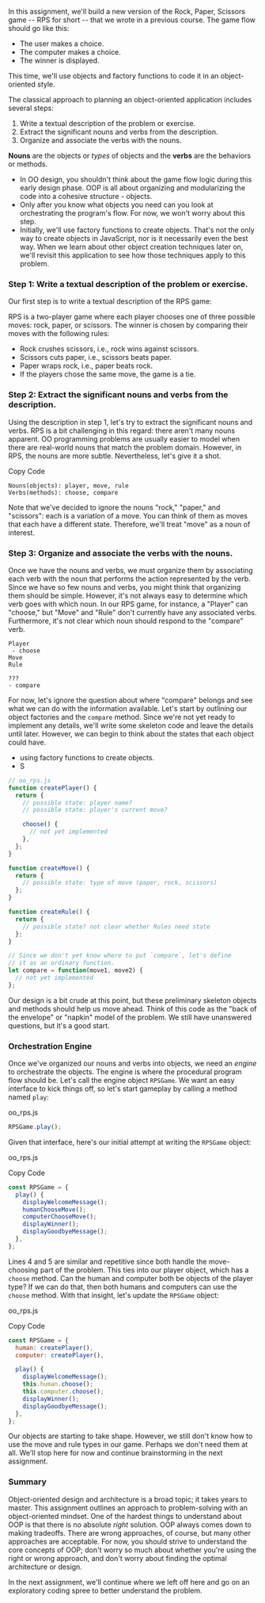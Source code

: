 In this assignment, we'll build a new version of the Rock, Paper, Scissors game -- RPS for short -- that we wrote in a previous course. The game flow should go like this:

- The user makes a choice.
- The computer makes a choice.
- The winner is displayed.

This time, we'll use objects and factory functions to code it in an object-oriented style.

The classical approach to planning an object-oriented application includes several steps:

1. Write a textual description of the problem or exercise.
2. Extract the significant nouns and verbs from the description.
3. Organize and associate the verbs with the nouns.

**Nouns** are the objects or *types* of objects and the **verbs** are the behaviors or methods. 

- In OO design, you shouldn't think about the game flow logic during this early design phase. OOP is all about organizing and modularizing the code into a cohesive structure - objects. 
- Only after you know what objects you need can you look at orchestrating the program's flow. For now, we won't worry about this step.
- Initially, we'll use factory functions to create objects. That's not the only way to create objects in JavaScript, nor is it necessarily even the best way. When we learn about other object creation techniques later on, we'll revisit this application to see how those techniques apply to this problem.

### Step 1: Write a textual description of the problem or exercise.

Our first step is to write a textual description of the RPS game:

RPS is a two-player game where each player chooses one of three possible moves: rock, paper, or scissors. The winner is chosen by comparing their moves with the following rules:

- Rock crushes scissors, i.e., rock wins against scissors.
- Scissors cuts paper, i.e., scissors beats paper.
- Paper wraps rock, i.e., paper beats rock.
- If the players chose the same move, the game is a tie.

### Step 2: Extract the significant nouns and verbs from the description.

Using the description in step 1, let's try to extract the significant nouns and verbs. RPS is a bit challenging in this regard: there aren't many nouns apparent. OO programming problems are usually easier to model when there are real-world nouns that match the problem domain. However, in RPS, the nouns are more subtle. Nevertheless, let's give it a shot.

Copy Code

```plaintext
Nouns(objects): player, move, rule
Verbs(methods): choose, compare
```

Note that we've decided to ignore the nouns "rock," "paper," and "scissors": each is a variation of a move. You can think of them as moves that each have a different state. Therefore, we'll treat "move" as a noun of interest.

### Step 3: Organize and associate the verbs with the nouns.

Once we have the nouns and verbs, we must organize them by associating each verb with the noun that performs the action represented by the verb. Since we have so few nouns and verbs, you might think that organizing them should be simple. However, it's not always easy to determine which verb goes with which noun. In our RPS game, for instance, a "Player" can "choose," but "Move" and "Rule" don't currently have any associated verbs. Furthermore, it's not clear which noun should respond to the "compare" verb.

```plaintext
Player
 - choose
Move
Rule

???
- compare
```

For now, let's ignore the question about where "compare" belongs and see what we can do with the information available. Let's start by outlining our object factories and the `compare` method. Since we're not yet ready to implement any details, we'll write some skeleton code and leave the details until later. However, we can begin to think about the states that each object could have.

- using factory functions to create objects.
- S 

```js
// oo_rps.js
function createPlayer() {
  return {
    // possible state: player name?
    // possible state: player's current move?

    choose() {
      // not yet implemented
    },
  };
}

function createMove() {
  return {
    // possible state: type of move (paper, rock, scissors)
  };
}

function createRule() {
  return {
    // possible state? not clear whether Rules need state
  };
}

// Since we don't yet know where to put `compare`, let's define
// it as an ordinary function.
let compare = function(move1, move2) {
  // not yet implemented
};
```

Our design is a bit crude at this point, but these preliminary skeleton objects and methods should help us move ahead. Think of this code as the "back of the envelope" or "napkin" model of the problem. We still have unanswered questions, but it's a good start.

### Orchestration Engine

Once we've organized our nouns and verbs into objects, we need an *engine* to orchestrate the objects. The engine is where the procedural program flow should be. Let's call the engine object `RPSGame`. We want an easy interface to kick things off, so let's start gameplay by calling a method named `play`:

oo_rps.js

```js
RPSGame.play();
```

Given that interface, here's our initial attempt at writing the `RPSGame` object:

oo_rps.js

Copy Code

```js
const RPSGame = {
  play() {
    displayWelcomeMessage();
    humanChooseMove();
    computerChooseMove();
    displayWinner();
    displayGoodbyeMessage();
  },
};
```

Lines 4 and 5 are similar and repetitive since both handle the move-choosing part of the problem. This ties into our player object, which has a `choose` method. Can the human and computer both be objects of the player type? If we can do that, then both humans and computers can use the `choose` method. With that insight, let's update the `RPSGame` object:

oo_rps.js

Copy Code

```js
const RPSGame = {
  human: createPlayer(),
  computer: createPlayer(),

  play() {
    displayWelcomeMessage();
    this.human.choose();
    this.computer.choose();
    displayWinner();
    displayGoodbyeMessage();
  },
};
```

Our objects are starting to take shape. However, we still don't know how to use the move and rule types in our game. Perhaps we don't need them at all. We'll stop here for now and continue brainstorming in the next assignment.

### Summary

Object-oriented design and architecture is a broad topic; it takes years to master. This assignment outlines an approach to problem-solving with an object-oriented mindset. One of the hardest things to understand about OOP is that there is no absolute *right* solution. OOP always comes down to making tradeoffs. There are wrong approaches, of course, but many other approaches are acceptable. For now, you should strive to understand the core concepts of OOP; don't worry so much about whether you're using the right or wrong approach, and don't worry about finding the optimal architecture or design.

In the next assignment, we'll continue where we left off here and go on an exploratory coding spree to better understand the problem.